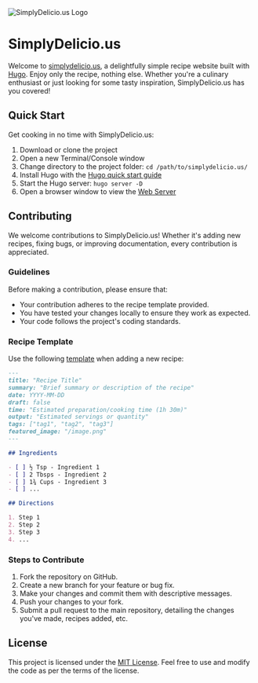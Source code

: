 <img src="static/logo.png" alt="SimplyDelicio.us Logo">

# SimplyDelicio.us

Welcome to [simplydelicio.us](https://simplydelicio.us/), a delightfully simple recipe website built with [Hugo](https://gohugo.io). Enjoy only the recipe, nothing else. Whether you're a culinary enthusiast or just looking for some tasty inspiration, SimplyDelicio.us has you covered!

## Quick Start

Get cooking in no time with SimplyDelicio.us:

1. Download or clone the project
2. Open a new Terminal/Console window
3. Change directory to the project folder: `cd /path/to/simplydelicio.us/`
4. Install Hugo with the [Hugo quick start guide](https://gohugo.io/getting-started/quick-start/)
5. Start the Hugo server: `hugo server -D`
6. Open a browser window to view the [Web Server](http://localhost:1313/)

## Contributing

We welcome contributions to SimplyDelicio.us! Whether it's adding new recipes, fixing bugs, or improving documentation, every contribution is appreciated.

### Guidelines

Before making a contribution, please ensure that:

- Your contribution adheres to the recipe template provided.
- You have tested your changes locally to ensure they work as expected.
- Your code follows the project's coding standards.

### Recipe Template

Use the following [template](recipe_template.md) when adding a new recipe:

```markdown
---
title: "Recipe Title"
summary: "Brief summary or description of the recipe"
date: YYYY-MM-DD
draft: false
time: "Estimated preparation/cooking time (1h 30m)"
output: "Estimated servings or quantity"
tags: ["tag1", "tag2", "tag3"]
featured_image: "/image.png"
---

## Ingredients

- [ ] ½ Tsp - Ingredient 1
- [ ] 2 Tbsps - Ingredient 2
- [ ] 1¾ Cups - Ingredient 3
- [ ] ...

## Directions

1. Step 1
2. Step 2
3. Step 3
4. ...
```

### Steps to Contribute

1. Fork the repository on GitHub.
2. Create a new branch for your feature or bug fix.
3. Make your changes and commit them with descriptive messages.
4. Push your changes to your fork.
5. Submit a pull request to the main repository, detailing the changes you've made, recipes added, etc.

## License

This project is licensed under the [MIT License](LICENSE). Feel free to use and modify the code as per the terms of the license.
